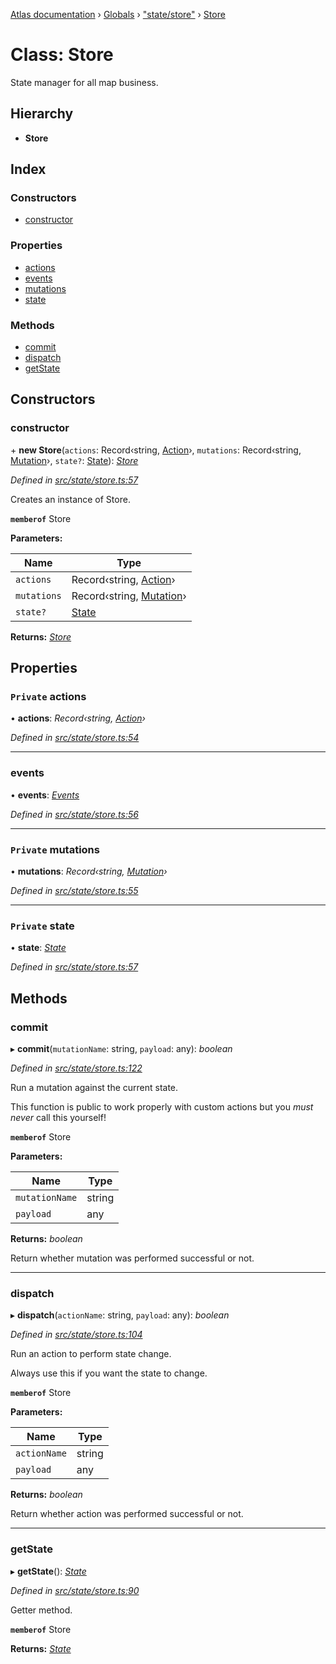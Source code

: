 [Atlas documentation](../README.md) › [Globals](../globals.md) › ["state/store"](../modules/_state_store_.md) › [Store](_state_store_.store.md)

# Class: Store

State manager for all map business.

## Hierarchy

* **Store**

## Index

### Constructors

* [constructor](_state_store_.store.md#constructor)

### Properties

* [actions](_state_store_.store.md#private-actions)
* [events](_state_store_.store.md#events)
* [mutations](_state_store_.store.md#private-mutations)
* [state](_state_store_.store.md#private-state)

### Methods

* [commit](_state_store_.store.md#commit)
* [dispatch](_state_store_.store.md#dispatch)
* [getState](_state_store_.store.md#getstate)

## Constructors

###  constructor

\+ **new Store**(`actions`: Record‹string, [Action](../modules/_state_actions_.md#action)›, `mutations`: Record‹string, [Mutation](../modules/_state_mutations_.md#mutation)›, `state?`: [State](../modules/_state_store_.md#state)): *[Store](_state_store_.store.md)*

*Defined in [src/state/store.ts:57](https://github.com/chronark/atlas/blob/3cdd76f/src/state/store.ts#L57)*

Creates an instance of Store.

**`memberof`** Store

**Parameters:**

Name | Type |
------ | ------ |
`actions` | Record‹string, [Action](../modules/_state_actions_.md#action)› |
`mutations` | Record‹string, [Mutation](../modules/_state_mutations_.md#mutation)› |
`state?` | [State](../modules/_state_store_.md#state) |

**Returns:** *[Store](_state_store_.store.md)*

## Properties

### `Private` actions

• **actions**: *Record‹string, [Action](../modules/_state_actions_.md#action)›*

*Defined in [src/state/store.ts:54](https://github.com/chronark/atlas/blob/3cdd76f/src/state/store.ts#L54)*

___

###  events

• **events**: *[Events](_state_events_.events.md)*

*Defined in [src/state/store.ts:56](https://github.com/chronark/atlas/blob/3cdd76f/src/state/store.ts#L56)*

___

### `Private` mutations

• **mutations**: *Record‹string, [Mutation](../modules/_state_mutations_.md#mutation)›*

*Defined in [src/state/store.ts:55](https://github.com/chronark/atlas/blob/3cdd76f/src/state/store.ts#L55)*

___

### `Private` state

• **state**: *[State](../modules/_state_store_.md#state)*

*Defined in [src/state/store.ts:57](https://github.com/chronark/atlas/blob/3cdd76f/src/state/store.ts#L57)*

## Methods

###  commit

▸ **commit**(`mutationName`: string, `payload`: any): *boolean*

*Defined in [src/state/store.ts:122](https://github.com/chronark/atlas/blob/3cdd76f/src/state/store.ts#L122)*

Run a mutation against the current state.

This function is public to work properly with custom actions but you *must never* call this yourself!

**`memberof`** Store

**Parameters:**

Name | Type |
------ | ------ |
`mutationName` | string |
`payload` | any |

**Returns:** *boolean*

Return whether mutation was performed successful or not.

___

###  dispatch

▸ **dispatch**(`actionName`: string, `payload`: any): *boolean*

*Defined in [src/state/store.ts:104](https://github.com/chronark/atlas/blob/3cdd76f/src/state/store.ts#L104)*

Run an action to perform state change.

Always use this if you want the state to change.

**`memberof`** Store

**Parameters:**

Name | Type |
------ | ------ |
`actionName` | string |
`payload` | any |

**Returns:** *boolean*

Return whether action was performed successful or not.

___

###  getState

▸ **getState**(): *[State](../modules/_state_store_.md#state)*

*Defined in [src/state/store.ts:90](https://github.com/chronark/atlas/blob/3cdd76f/src/state/store.ts#L90)*

Getter method.

**`memberof`** Store

**Returns:** *[State](../modules/_state_store_.md#state)*
